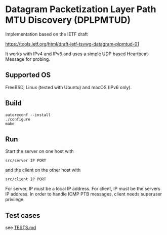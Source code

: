 # Datagram Packetization Layer Path MTU Discovery (DPLPMTUD)

Implementation based on the IETF draft 

<https://tools.ietf.org/html/draft-ietf-tsvwg-datagram-plpmtud-01>

It works with IPv4 and IPv6 and uses a simple UDP based Heartbeat-Message for
probing.

## Supported OS

FreeBSD, Linux (tested with Ubuntu) and macOS (IPv6 only).

## Build

```
autoreconf --install
./configure
make
```

## Run 

Start the server on one host with 

`src/server IP PORT`

and the client on the other host with 

`src/client IP PORT`

For server, IP must be a local IP address. 
For client, IP must be the servers IP address. In order to handle ICMP PTB 
messages, client needs superuser privilege.

## Test cases 

see [TESTS.md](TESTS.md)

